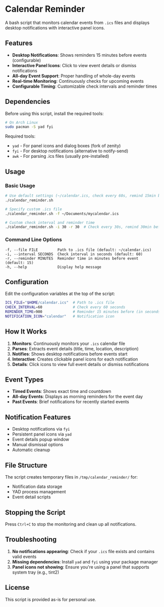 # Calendar Reminder

A bash script that monitors calendar events from `.ics` files and displays desktop notifications with interactive panel icons.

## Features

- **Desktop Notifications**: Shows reminders 15 minutes before events (configurable)
- **Interactive Panel Icons**: Click to view event details or dismiss notifications
- **All-day Event Support**: Proper handling of whole-day events
- **Real-time Monitoring**: Continuously checks for upcoming events
- **Configurable Timing**: Customizable check intervals and reminder times

## Dependencies

Before using this script, install the required tools:

```bash
# On Arch Linux
sudo pacman -S yad fyi
```

Required tools:
- `yad` - For panel icons and dialog boxes (fork of zenity)
- `fyi` - For desktop notifications (alternative to notify-send)
- `awk` - For parsing .ics files (usually pre-installed)

## Usage

### Basic Usage

```bash
# Use default settings (~/calendar.ics, check every 60s, remind 15min before)
./calendar_reminder.sh

# Specify custom .ics file
./calendar_reminder.sh -f ~/Documents/mycalendar.ics

# Custom check interval and reminder time
./calendar_reminder.sh -i 30 -r 30  # Check every 30s, remind 30min before
```

### Command Line Options

```
-f, --file FILE         Path to .ics file (default: ~/calendar.ics)
-i, --interval SECONDS  Check interval in seconds (default: 60)
-r, --reminder MINUTES  Reminder time in minutes before event (default: 15)
-h, --help              Display help message
```

## Configuration

Edit the configuration variables at the top of the script:

```bash
ICS_FILE="$HOME/calendar.ics"  # Path to .ics file
CHECK_INTERVAL=60              # Check every 60 seconds
REMINDER_TIME=900              # Reminder 15 minutes before (in seconds)
NOTIFICATION_ICON="calendar"   # Notification icon
```

## How It Works

1. **Monitors**: Continuously monitors your `.ics` calendar file
2. **Parses**: Extracts event details (title, time, location, description)
3. **Notifies**: Shows desktop notifications before events start
4. **Interactive**: Creates clickable panel icons for each notification
5. **Details**: Click icons to view full event details or dismiss notifications

## Event Types

- **Timed Events**: Shows exact time and countdown
- **All-day Events**: Displays as morning reminders for the event day
- **Past Events**: Brief notifications for recently started events

## Notification Features

- Desktop notifications via `fyi`
- Persistent panel icons via `yad`
- Event details popup window
- Manual dismissal options
- Automatic cleanup

## File Structure

The script creates temporary files in `/tmp/calendar_reminder/` for:
- Notification data storage
- YAD process management
- Event detail scripts

## Stopping the Script

Press `Ctrl+C` to stop the monitoring and clean up all notifications.

## Troubleshooting

1. **No notifications appearing**: Check if your `.ics` file exists and contains valid events
2. **Missing dependencies**: Install `yad` and `fyi` using your package manager
3. **Panel icons not showing**: Ensure you're using a panel that supports system tray (e.g., tint2)

## License

This script is provided as-is for personal use.

